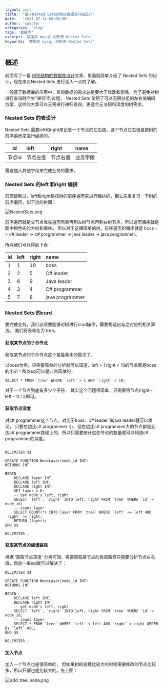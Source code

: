 ```yaml
---
layout: post
title:  "基于Nested Sets的树形数据库详细设计"
date:   '2017-07-14 09:00:00'
author: 'spoofer'
categories: 'blog'
tags: '数据库'
excerpt: '数据库 mysql 树形表 Nested Sets'
keywords: '数据库 mysql 树形表 Nested Sets'
---
```



## 概述

前面写了一篇 [树形结构的数据库设计](http://www.spoofer.top/2017/07/13/%E6%A0%91%E5%BD%A2%E7%BB%93%E6%9E%84%E7%9A%84%E6%95%B0%E6%8D%AE%E5%BA%93%E8%AE%BE%E8%AE%A1%E4%B8%8E%E6%80%BB%E7%BB%93)文章，里面就简单介绍了 Nested Sets 的设计，现在来对Nested Sets 进行深入一点的了解。

一般基于数据库的应用中，查询数据的需求总是要大于修改和删除，为了避免对树进行查询时产生“递归”的过程，
Nested Sets 使用了可以无限分组的左右值编码方案，这样的方案可以无需进行递归查询，更适合无法预料深度的树需求。
<!--more-->


### Nested Sets 的表设计
Nested Sets 需要left和right来记录一个节点的左右值，这个节点左右值是按树的前序遍历来进行编排的。

| id        | left  | right | name |
| ------------- |:-------------| :---------|:--------|
| 节点id      | 节点左值 | 节点右值 | 业务字段 |

需要加入其他字段来完成业务的需求。

### Nested Sets 的left 和right 编排
前面提到过，left和right是按树的前序遍历来进行编排的，那么先来复习一下树的前序遍历，如下边的树图：

![NestedSets.png][1]

前序遍历就是父节点优先遍历然后再到左树节点再到右树节点，所以遍历循序就是图中橙色先的方向和循序。
所以对于这棵简单的树，前序遍历的循序就是 boss -> c# leader -> c# programmer -> java leader -> java programmer。

所以我们可以得到下表：

| id        | left  | right | name |
| ------------- |:-------------| :---------|:--------|
| 1      | 1 | 10 | boss |
| 2      | 2 | 5 | C# leader |
| 3      | 6 | 9 | Java leader |
| 4      | 3 | 4 | C# programmer |
| 5      | 7 | 8 | java programmer |

### Nested Sets 的curd

要完成业务，我们必须要能够对树进行crud操作，需要构造出与之对应的相关算法。
我们将表命名为 tree。

#### 获取某节点的子孙节点

获取某节点的子孙节点这个是最基本的需求了。

以boss为例，只需要简单的分析就可以知道，left > 1 right < 10的节点都是boss的小弟！所以sql可以是非常简单的：

```
SELECT * FROM `tree` WHERE `left` > 1 AND `right` < 10;

```

对于一个节点到底有多少个子孙， 其实这个问题很简单，只需要将节点(right - left - 1) / 2即可。


#### 获取节点深度


对c# programmer这个节点，对比于boss、c# leader 和java leader就可以发现，
只要左边比c# programmer 小，但右边比c# programmer大的节点都是到达c# programmer路径上的，所以只需要统计这些节点的数量就可以知道c# programmer的深度。

```

DELIMITER $$

CREATE FUNCTION NodeLayer(node_id INT)
RETURNS INT

BEGIN
    DECLARE layer INT;
    DECLARE left INT;
    DECLARE right INT;
    SET layer = 0;
    -- get node's left, right
    SELECT `left`, `right` INTO left, right FROM `tree` WHERE `id` = node_id;
    -- count layer
    SELECT COUNT(*) INTO layer FROM `tree` WHERE `left` <= left AND `right` >= right;
    RETURN (layer);
END $$

DELIMITER ;

```

#### 获取某节点的族谱路径

根据 ‘获取节点深度’ 分析可知，需要获取某节点的族谱路径只需要分析节点左右值，然后一条sql就可以解决了：

```
DELIMITER $$

CREATE FUNCTION NodeLayer(node_id INT)
RETURNS INT

BEGIN
    DECLARE left INT;
    DECLARE right INT;
    -- get node's left, right
    SELECT `left`, `right` INTO left, right FROM `tree` WHERE `id` = node_id;
    -- count layer
    SELECT * FROM `tree` WHERE `left` < left AND `right` > right ORDER BY `left` ASC;
END $$

DELIMITER ;

```

#### 加入节点

加入一个节点也是很简单的， 但如果树的规模比较大的时候需要修改的节点比较多，所以开销也是比较大的。先上图：

![add_tree_node.png][2]




































[1]: http://www.spoofer.top/assets/images/2017/07/树形.png
[2]: http://www.spoofer.top/assets/images/2017/07/add_tree_node.png
